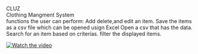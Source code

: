 CLUZ</br>
Clothing Mangment System 
<br>
functions the user can perform:
Add delete,and edit an item. 
Save the items as a csv file which can be opened usign Excel
Open a csv that has the data.
Search for an item based on criterias.
filter the displayed items.



[![Watch the video](https://azizck.github.io/PROG24178_CLUZ/mockup/mockup.png)](https://youtu.be/ykkEgaiPhBA)
